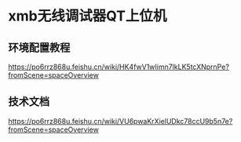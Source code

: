 # xmb无线调试器QT上位机
## 环境配置教程
https://po6rrz868u.feishu.cn/wiki/HK4fwV1wIimn7lkLK5tcXNprnPe?fromScene=spaceOverview
## 技术文档
https://po6rrz868u.feishu.cn/wiki/VU6pwaKrXielUDkc78ccU9b5n7e?fromScene=spaceOverview